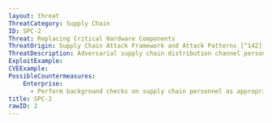```yaml
---
layout: threat
ThreatCategory: Supply Chain
ID: SPC-2
Threat: Replacing Critical Hardware Components
ThreatOrigin: Supply Chain Attack Framework and Attack Patterns [^142]
ThreatDescription: Adversarial supply chain distribution channel personnel (e.g., packaging, shipping, receiving, or transfer) can intercept and replace legitimate critical hardware components with malicious ones.[^142]
ExploitExample:
CVEExample:
PossibleCountermeasures:
    Enterprise:
      - Perform background checks on supply chain personnel as appropriate to the level of sensitivity of the component being distributed to detect placement or the potential for or actual manipulation by an adversary
title: SPC-2
rawID: 2
---
```

